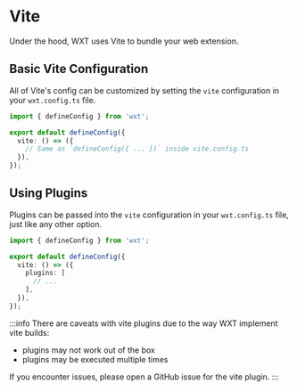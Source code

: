 # Vite

Under the hood, WXT uses Vite to bundle your web extension.

## Basic Vite Configuration

All of Vite's config can be customized by setting the `vite` configuration in your `wxt.config.ts` file.

```ts
import { defineConfig } from 'wxt';

export default defineConfig({
  vite: () => ({
    // Same as `defineConfig({ ... })` inside vite.config.ts
  }),
});
```

## Using Plugins

Plugins can be passed into the `vite` configuration in your `wxt.config.ts` file, just like any other option.

```ts
import { defineConfig } from 'wxt';

export default defineConfig({
  vite: () => ({
    plugins: [
      // ...
    ],
  }),
});
```

:::info
There are caveats with vite plugins due to the way WXT implement vite builds:
- plugins may not work out of the box
- plugins may be executed multiple times

If you encounter issues, please open a GitHub issue for the vite plugin.
:::
